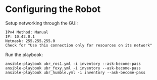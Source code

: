 # Configuring the Robot

Setup networking through the GUI:

    IPv4 Method: Manual
    IP: 10.42.0.1
    Netmask: 255.255.255.0
    Check for "Use this connection only for resources on its network"


Run the playbook:

    ansible-playbook ubr_ros1.yml -i inventory --ask-become-pass
    ansible-playbook ubr_foxy.yml -i inventory --ask-become-pass
    ansible-playbook ubr_humble.yml -i inventory --ask-become-pass
